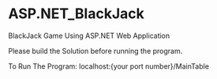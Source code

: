 # ASP.NET_BlackJack
BlackJack Game Using ASP.NET Web Application

Please build the Solution before running the program.

To Run The Program: localhost:{your port number}/MainTable
